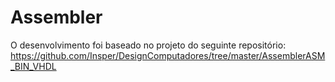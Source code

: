 # Assembler

O desenvolvimento foi baseado no projeto do seguinte repositório:
https://github.com/Insper/DesignComputadores/tree/master/AssemblerASM_BIN_VHDL
